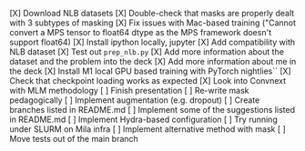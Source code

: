 [X] Download NLB datasets
[X] Double-check that masks are properly dealt with 3 subtypes of masking
[X] Fix issues with Mac-based training ("Cannot convert a MPS tensor to float64 dtype as the MPS framework doesn't support float64)
[X] Install ipython locally, jupyter
[X] Add compatibility with NLB dataset
[X] Test out `prep_nlb.py`
[X] Add more information about the dataset and the problem into the deck
[X] Add more information about me in the deck
[X] Install M1 local GPU based training with PyTorch nightlies``
[X] Check that checkpoint loading works as expected
[X] Look into Convnext with MLM methodology
[ ] Finish presentation
[ ] Re-write mask pedagogically
[ ] Implement augmentation (e.g. dropout)
[ ] Create branches listed in README.md
[ ] Implement some of the suggestions listed in README.md
[ ] Implement Hydra-based configuration
[ ] Try running under SLURM on Mila infra
[ ] Implement alternative method with mask
[ ] Move tests out of the main branch